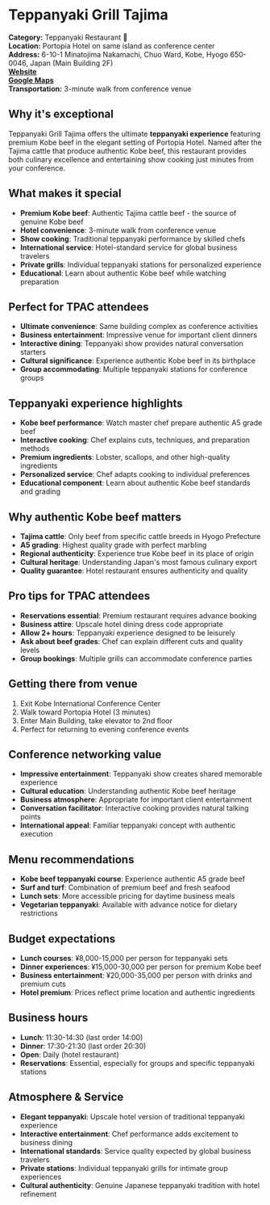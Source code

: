 # Teppanyaki Grill Tajima

**Category:** Teppanyaki Restaurant 🥩  
**Location:** Portopia Hotel on same island as conference center  
**Address:** 6-10-1 Minatojima Nakamachi, Chuo Ward, Kobe, Hyogo 650-0046, Japan (Main Building 2F)  
**[Website](https://www.portopia.co.jp/restaurant/detail/tajima/)**  
**[Google Maps](https://maps.app.goo.gl/Bmh5tgqWVo4ZVPPJ6)**  
**Transportation:** 3-minute walk from conference venue  

## Why it's exceptional

Teppanyaki Grill Tajima offers the ultimate **teppanyaki experience** featuring premium Kobe beef in the elegant setting of Portopia Hotel. Named after the Tajima cattle that produce authentic Kobe beef, this restaurant provides both culinary excellence and entertaining show cooking just minutes from your conference.

## What makes it special

- **Premium Kobe beef**: Authentic Tajima cattle beef - the source of genuine Kobe beef
- **Hotel convenience**: 3-minute walk from conference venue
- **Show cooking**: Traditional teppanyaki performance by skilled chefs
- **International service**: Hotel-standard service for global business travelers
- **Private grills**: Individual teppanyaki stations for personalized experience
- **Educational**: Learn about authentic Kobe beef while watching preparation

## Perfect for TPAC attendees

- **Ultimate convenience**: Same building complex as conference activities
- **Business entertainment**: Impressive venue for important client dinners
- **Interactive dining**: Teppanyaki show provides natural conversation starters
- **Cultural significance**: Experience authentic Kobe beef in its birthplace
- **Group accommodating**: Multiple teppanyaki stations for conference groups

## Teppanyaki experience highlights

- **Kobe beef performance**: Watch master chef prepare authentic A5 grade beef
- **Interactive cooking**: Chef explains cuts, techniques, and preparation methods
- **Premium ingredients**: Lobster, scallops, and other high-quality ingredients
- **Personalized service**: Chef adapts cooking to individual preferences
- **Educational component**: Learn about authentic Kobe beef standards and grading

## Why authentic Kobe beef matters

- **Tajima cattle**: Only beef from specific cattle breeds in Hyogo Prefecture
- **A5 grading**: Highest quality grade with perfect marbling
- **Regional authenticity**: Experience true Kobe beef in its place of origin
- **Cultural heritage**: Understanding Japan's most famous culinary export
- **Quality guarantee**: Hotel restaurant ensures authenticity and quality

## Pro tips for TPAC attendees

- **Reservations essential**: Premium restaurant requires advance booking
- **Business attire**: Upscale hotel dining dress code appropriate
- **Allow 2+ hours**: Teppanyaki experience designed to be leisurely
- **Ask about beef grades**: Chef can explain different cuts and quality levels
- **Group bookings**: Multiple grills can accommodate conference parties

## Getting there from venue

1. Exit Kobe International Conference Center
2. Walk toward Portopia Hotel (3 minutes)
3. Enter Main Building, take elevator to 2nd floor
4. Perfect for returning to evening conference events

## Conference networking value

- **Impressive entertainment**: Teppanyaki show creates shared memorable experience
- **Cultural education**: Understanding authentic Kobe beef heritage
- **Business atmosphere**: Appropriate for important client entertainment
- **Conversation facilitator**: Interactive cooking provides natural talking points
- **International appeal**: Familiar teppanyaki concept with authentic execution

## Menu recommendations

- **Kobe beef teppanyaki course**: Experience authentic A5 grade beef
- **Surf and turf**: Combination of premium beef and fresh seafood
- **Lunch sets**: More accessible pricing for daytime business meals
- **Vegetarian teppanyaki**: Available with advance notice for dietary restrictions

## Budget expectations

- **Lunch courses**: ¥8,000-15,000 per person for teppanyaki sets
- **Dinner experiences**: ¥15,000-30,000 per person for premium Kobe beef
- **Business entertainment**: ¥20,000-35,000 per person with drinks and premium cuts
- **Hotel premium**: Prices reflect prime location and authentic ingredients

## Business hours

- **Lunch**: 11:30-14:30 (last order 14:00)
- **Dinner**: 17:30-21:30 (last order 20:30)
- **Open**: Daily (hotel restaurant)
- **Reservations**: Essential, especially for groups and specific teppanyaki stations

## Atmosphere & Service

- **Elegant teppanyaki**: Upscale hotel version of traditional teppanyaki experience
- **Interactive entertainment**: Chef performance adds excitement to business dining
- **International standards**: Service quality expected by global business travelers
- **Private stations**: Individual teppanyaki grills for intimate group experiences
- **Cultural authenticity**: Genuine Japanese teppanyaki tradition with hotel refinement